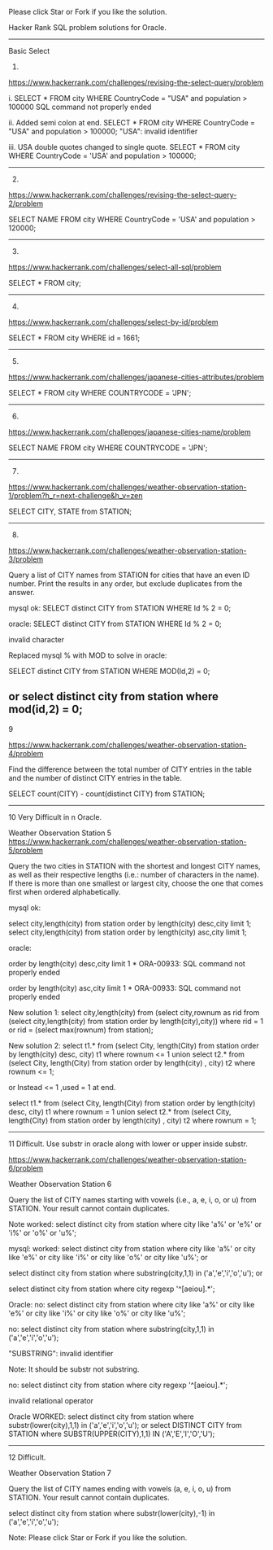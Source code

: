 Please click Star or Fork if you like the solution.


Hacker Rank SQL problem solutions for Oracle.

-------------------------------------------------------------------------------------------------------------------------------------------------------

Basic Select

1.

https://www.hackerrank.com/challenges/revising-the-select-query/problem

i.
SELECT * FROM city WHERE CountryCode = "USA" and population > 100000
SQL command not properly ended

ii. Added semi colon at end.
SELECT * FROM city WHERE CountryCode = "USA" and population > 100000;
"USA": invalid identifier

iii. USA double quotes changed to single quote.
SELECT * FROM city WHERE CountryCode = 'USA' and population > 100000;

-------------------------------------------------------------------------------------------------------------------------------------------------------

2.

https://www.hackerrank.com/challenges/revising-the-select-query-2/problem

SELECT NAME FROM city WHERE CountryCode = 'USA' and population > 120000;

-------------------------------------------------------------------------------------------------------------------------------------------------------

3.
https://www.hackerrank.com/challenges/select-all-sql/problem

SELECT * FROM city;

-------------------------------------------------------------------------------------------------------------------------------------------------------

4.

https://www.hackerrank.com/challenges/select-by-id/problem

SELECT * FROM city WHERE id = 1661;

-------------------------------------------------------------------------------------------------------------------------------------------------------


5.

https://www.hackerrank.com/challenges/japanese-cities-attributes/problem

SELECT * FROM city WHERE COUNTRYCODE  = 'JPN';

-------------------------------------------------------------------------------------------------------------------------------------------------------


6.
https://www.hackerrank.com/challenges/japanese-cities-name/problem

SELECT NAME FROM city WHERE COUNTRYCODE  = 'JPN';

-------------------------------------------------------------------------------------------------------------------------------------------------------


7.
https://www.hackerrank.com/challenges/weather-observation-station-1/problem?h_r=next-challenge&h_v=zen

SELECT CITY, STATE from STATION;

-------------------------------------------------------------------------------------------------------------------------------------------------------


8.

https://www.hackerrank.com/challenges/weather-observation-station-3/problem

Query a list of CITY names from STATION for cities that have an even ID number. 
Print the results in any order, but exclude duplicates from the answer.


mysql ok:
SELECT distinct CITY from STATION WHERE Id % 2 = 0;

oracle:
SELECT distinct CITY from STATION WHERE Id % 2 = 0;

invalid character

Replaced mysql % with MOD to solve in oracle:

SELECT distinct CITY from STATION WHERE MOD(Id,2) = 0;

or
select distinct city from station where mod(id,2) = 0;
-------------------------------------------------------------------------------------------------------------------------------------------------------

9

https://www.hackerrank.com/challenges/weather-observation-station-4/problem

Find the difference between the total number of CITY entries in the table and the number of distinct CITY entries in the table.


SELECT count(CITY) - count(distinct CITY) from STATION;


-------------------------------------------------------------------------------------------------------------------------------------------------------

10 Very Difficult in n Oracle.

Weather Observation Station 5
https://www.hackerrank.com/challenges/weather-observation-station-5/problem

Query the two cities in STATION with the shortest and longest CITY names, as well as their respective lengths 
(i.e.: number of characters in the name). If there is more than one smallest or largest city, choose the one that comes first when ordered alphabetically.

mysql ok:

select city,length(city) 
from station
order by length(city) desc,city limit 1;
select city,length(city) 
from station
order by length(city) asc,city limit 1;

oracle:

order by length(city) desc,city limit 1
*
ORA-00933: SQL command not properly ended

order by length(city) asc,city limit 1
*
ORA-00933: SQL command not properly ended

New solution  1:
select city,length(city) from 
(select city,rownum as rid from 
 (select city,length(city) from station order by length(city),city)) 
  where rid = 1 or rid = (select max(rownum) from station);
 
New solution 2: 
select t1.* from (select City, length(City) from station order by length(city) desc, city) t1 where rownum <= 1 
union 
select t2.* from (select City, length(City) from station order by length(city) , city) t2 where rownum <= 1;  

or Instead  <= 1 ,used = 1 at end.

select t1.* from (select City, length(City) from station order by length(city) desc, city) t1 where rownum = 1 
union 
select t2.* from (select City, length(City) from station order by length(city) , city) t2 where rownum = 1;

--------------------------------------------------------------------------------------------------------------------------------------------------

11 Difficult. Use substr in oracle along with lower or upper inside substr.

https://www.hackerrank.com/challenges/weather-observation-station-6/problem


Weather Observation Station 6

Query the list of CITY names starting with vowels (i.e., a, e, i, o, or u) from STATION. Your result cannot contain duplicates.


Note worked:
select distinct city from station
where city like 'a%' or 'e%' or 'i%' or 'o%' or 'u%';

mysql:
worked:
select distinct city from station where city like 'a%' or city like 'e%' or city like 'i%' or city like 'o%' or city like 'u%';
or

select distinct city from station where substring(city,1,1) in ('a','e','i','o','u'); 
or

select distinct city from station where city regexp '^[aeiou].*';


Oracle:
no:
select distinct city from station where city like 'a%' or city like 'e%' or city like 'i%' or city like 'o%' or city like 'u%';

no:
select distinct city from station where substring(city,1,1) in ('a','e','i','o','u'); 

"SUBSTRING": invalid identifier

Note: It should be substr not substring.

no:
select distinct city from station where city regexp '^[aeiou].*';

invalid relational operator

Oracle WORKED:
select distinct city from station where substr(lower(city),1,1) in ('a','e','i','o','u'); 
or 
select DISTINCT CITY from STATION where SUBSTR(UPPER(CITY),1,1) IN ('A','E','I','O','U');

-------------------------------------------------------------------------------------------------------------------------------------------------------

12 Difficult. 

Weather Observation Station 7

Query the list of CITY names ending with vowels (a, e, i, o, u) from STATION. Your result cannot contain duplicates.

select distinct city from station where substr(lower(city),-1) in ('a','e','i','o','u');

Note: Please click Star or Fork if you like the solution.




